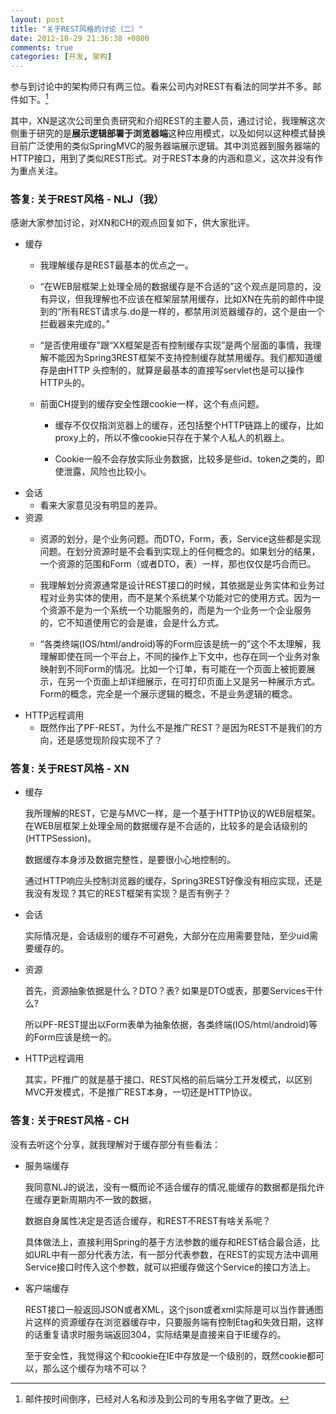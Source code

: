 ```yaml
---
layout: post
title: "关于REST风格的讨论（二）"
date: 2012-10-29 21:36:38 +0800
comments: true
categories: [开发, 架构]
---
```



参与到讨论中的架构师只有两三位。看来公司内对REST有看法的同学并不多。邮件如下。[^1]

<!-- more -->

其中，XN是这次公司里负责研究和介绍REST的主要人员，通过讨论，我理解这次侧重于研究的是**展示逻辑部署于浏览器端**这种应用模式，以及如何以这种模式替换目前广泛使用的类似SpringMVC的服务器端展示逻辑。其中浏览器到服务器端的HTTP接口，用到了类似REST形式。对于REST本身的内涵和意义，这次并没有作为重点关注。


### 答复: 关于REST风格 - NLJ（我）

感谢大家参加讨论，对XN和CH的观点回复如下，供大家批评。

*	缓存
	*	我理解缓存是REST最基本的优点之一。

	*	“在WEB层框架上处理全局的数据缓存是不合适的”这个观点是同意的，没有异议，但我理解也不应该在框架层禁用缓存，比如XN在先前的邮件中提到的“所有REST请求与.do是一样的，都禁用浏览器缓存的，这个是由一个拦截器来完成的。”

	*	“是否使用缓存”跟“XX框架是否有控制缓存实现”是两个层面的事情，我理解不能因为Spring3REST框架不支持控制缓存就禁用缓存。我们都知道缓存是由HTTP 头控制的，就算是最基本的直接写servlet也是可以操作HTTP头的。

	*	前面CH提到的缓存安全性跟cookie一样，这个有点问题。
    	*	缓存不仅仅指浏览器上的缓存，还包括整个HTTP链路上的缓存，比如proxy上的，所以不像cookie只存在于某个人私人的机器上。

        *	Cookie一般不会存放实际业务数据，比较多是些id、token之类的，即使泄露，风险也比较小。
*	会话
	*	看来大家意见没有明显的差异。
*	资源
	*	资源的划分，是个业务问题。而DTO，Form，表，Service这些都是实现问题。在划分资源时是不会看到实现上的任何概念的。如果划分的结果，一个资源的范围和Form（或者DTO，表）一样，那也仅仅是巧合而已。

	*	我理解划分资源通常是设计REST接口的时候，其依据是业务实体和业务过程对业务实体的使用，而不是某个系统某个功能对它的使用方式。因为一个资源不是为一个系统一个功能服务的，而是为一个业务一个企业服务的，它不知道使用它的会是谁，会是什么方式。

	*	“各类终端(IOS/html/android)等的Form应该是统一的”这个不太理解，我理解即使在同一个平台上，不同的操作上下文中，也存在同一个业务对象映射到不同Form的情况。比如一个订单，有可能在一个页面上被扼要展示，在另一个页面上却详细展示，在可打印页面上又是另一种展示方式。Form的概念，完全是一个展示逻辑的概念，不是业务逻辑的概念。
*	HTTP远程调用
	*	既然作出了PF-REST，为什么不是推广REST？是因为REST不是我们的方向，还是感觉现阶段实现不了？

### 答复: 关于REST风格 - XN

*	缓存

	我所理解的REST，它是与MVC一样，是一个基于HTTP协议的WEB层框架。在WEB层框架上处理全局的数据缓存是不合适的，比较多的是会话级别的(HTTPSession)。  

	数据缓存本身涉及数据完整性，是要很小心地控制的。  

	通过HTTP响应头控制浏览器的缓存，Spring3REST好像没有相应实现，还是我没有发现？其它的REST框架有实现？是否有例子？
*	会话

	实际情况是，会话级别的缓存不可避免，大部分在应用需要登陆，至少uid需要缓存的。
*	资源

	首先，资源抽象依据是什么？DTO？表?
	如果是DTO或表，那要Services干什么?

 	所以PF-REST提出以Form表单为抽象依据，各类终端(IOS/html/android)等的Form应该是统一的。
 *	HTTP远程调用

 	其实，PF推广的就是基于接口、REST风格的前后端分工开发模式，以区别MVC开发模式，不是推广REST本身，一切还是HTTP协议。



### 答复: 关于REST风格 - CH

没有去听这个分享，就我理解对于缓存部分有些看法：

*	服务端缓存

	我同意NLJ的说法，没有一概而论不适合缓存的情况,能缓存的数据都是指允许在缓存更新周期内不一致的数据，

	数据自身属性决定是否适合缓存，和REST不REST有啥关系呢？

	具体做法上，直接利用Spring的基于方法参数的缓存和REST结合最合适，比如URL中有一部分代表方法，有一部分代表参数，在REST的实现方法中调用Service接口时传入这个参数，就可以把缓存做这个Service的接口方法上。

*	客户端缓存

	REST接口一般返回JSON或者XML，这个json或者xml实际是可以当作普通图片这样的资源缓存在浏览器缓存中，只要服务端有控制Etag和失效日期，这样的话重复请求时服务端返回304，实际结果是直接来自于IE缓存的。

	至于安全性，我觉得这个和cookie在IE中存放是一个级别的，既然cookie都可以，那么这个缓存为啥不可以？




[^1]: 邮件按时间倒序，已经对人名和涉及到公司的专用名字做了更改。
